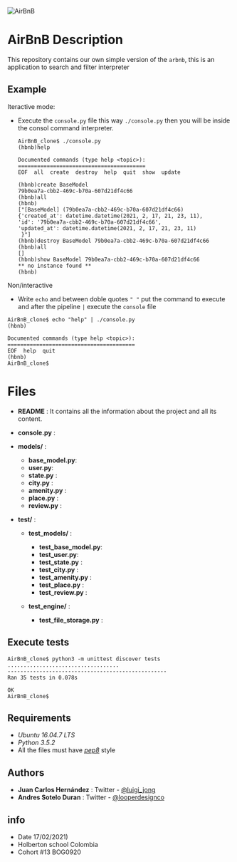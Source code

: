 ![AirBnB](https://scontent.fbog2-2.fna.fbcdn.net/v/t1.0-9/151832876_10159252478228035_253539761794129848_o.jpg?_nc_cat=108&ccb=3&_nc_sid=730e14&_nc_eui2=AeEPCNdSL01DbLQIxvpkL-4eo6NOw32cMBujo07DfZwwG7xJiHFqVvB7sAK7733hs9s&_nc_ohc=pY7DkoTU_qgAX9Xtlff&_nc_ht=scontent.fbog2-2.fna&oh=a26132b856bde0285ab3ab6226148d02&oe=60549DB5)
# AirBnB Description

This repository contains our own simple version of the `arbnb`, this is an application to search and filter  interpreter

##  Example

Iteractive mode:
 - Execute the `console.py` file this way `./console.py` then you will be inside the consol command interpreter.

       AirBnB_clone$ ./console.py
       (hbnb)help
       
       Documented commands (type help <topic>):
       ========================================
       EOF  all  create  destroy  help  quit  show  update
       
       (hbnb)create BaseModel
       79b0ea7a-cbb2-469c-b70a-607d21df4c66
       (hbnb)all
       (hbnb)
       ["[BaseModel] (79b0ea7a-cbb2-469c-b70a-607d21df4c66) 
       {'created_at': datetime.datetime(2021, 2, 17, 21, 23, 11), 
       'id': '79b0ea7a-cbb2-469c-b70a-607d21df4c66',
       'updated_at': datetime.datetime(2021, 2, 17, 21, 23, 11)
        }"]
       (hbnb)destroy BaseModel 79b0ea7a-cbb2-469c-b70a-607d21df4c66 
       (hbnb)all
       []
       (hbnb)show BaseModel 79b0ea7a-cbb2-469c-b70a-607d21df4c66
       ** no instance found **
       (hbnb)

Non/interactive
 - Write `echo` and between doble quotes `" "` put the command to execute and after the pipeline `|` execute the `console` file

```
AirBnB_clone$ echo "help" | ./console.py
(hbnb)

Documented commands (type help <topic>):
========================================
EOF  help  quit
(hbnb)
AirBnB_clone$
```

# Files

 - **README** : It contains all the information about the project and
   all its content. 
 - **console.py** : 
 - **models/** :
	 - **base_model.py**: 
	 - **user.py**:  
	 - **state.py** : 
	 - **city.py** : 
	 - **amenity.py** : 
	 -  **place.py** : 
	 - **review.py** : 

- **test/** :
	- **test_models/** :
		- **test_base_model.py**:  
		 - **test_user.py**: 
		 - **test_state.py** : 
		 - **test_city.py** : 
		 - **test_amenity.py** : 
		 -  **test_place.py** :  
		 - **test_review.py** : 

	- **test_engine/** :
		- **test_file_storage.py** : 

## Execute tests

    AirBnB_clone$ python3 -m unittest discover tests
    ...................................
    --------------------------------------------------
    Ran 35 tests in 0.078s
    
    OK
    AirBnB_clone$

##  Requirements

 - *Ubuntu 16.04.7 LTS*
 - *Python 3.5.2*
 - All the files must have *[pep8](https://github.com/treyhunner/pep8)* style

## Authors
 
 - **Juan Carlos Hernández** : Twitter - [@luigi_jong](https://twitter.com/luigi_jong)
 - **Andres Sotelo Duran** :  Twitter - [@looperdesignco](https://twitter.com/looperdesignco)

##  info

 - Date 17/02/2021)
 - Holberton school Colombia 
 - Cohort #13 BOG0920